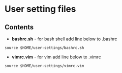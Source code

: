 # User setting files

## Contents

* **bashrc.sh** - for bash shell
add line below to .bashrc
```
source $HOME/user-settings/bashrc.sh
```

* **vimrc.vim** - for vim
add line below to .vimrc
```
source $HOME/user-settings/vimrc.vim
```


